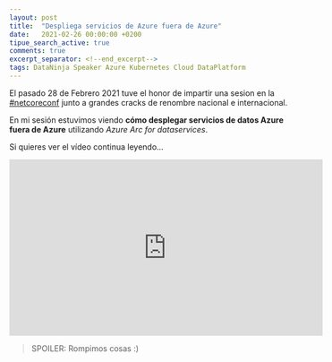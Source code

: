 ```yaml
---
layout: post
title:  "Despliega servicios de Azure fuera de Azure"
date:   2021-02-26 00:00:00 +0200
tipue_search_active: true
comments: true
excerpt_separator: <!--end_excerpt-->
tags: DataNinja Speaker Azure Kubernetes Cloud DataPlatform
---
```


El pasado 28 de Febrero 2021 tuve el honor de impartir una sesion en la [#netcoreconf](https://netcoreconf.com/) junto a grandes cracks de renombre nacional e internacional. 

En mi sesión estuvimos viendo **cómo desplegar servicios de datos Azure fuera de Azure** utilizando _Azure Arc for dataservices_.

Si quieres ver el vídeo continua leyendo...

<!--end_excerpt-->

<iframe width="560" height="315" src="https://www.youtube.com/embed/vsplAxtBkag?start=956" frameborder="0" allow="accelerometer; autoplay; clipboard-write; encrypted-media; gyroscope; picture-in-picture" allowfullscreen></iframe>

>SPOILER: Rompimos cosas :)
